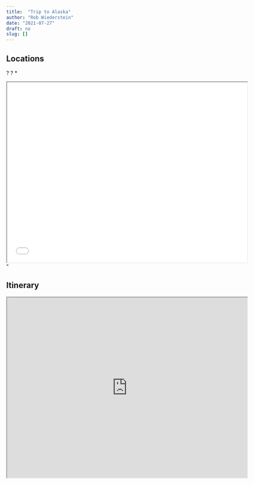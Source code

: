 ```yaml
---
title:  "Trip to Alaska"
author: "Rob Wiederstein"
date: "2021-07-27"
draft: no
slug: []
---
```


## Locations

?
?
*

<iframe src="<iframe src="https://www.google.com/maps/d/embed?mid=1MlQ3FddAE2omXKjZCjg5tALNEufmNkY&ehbc=2E312F" width="640" height="480"></iframe>"


## Itinerary

<iframe src="https://docs.google.com/spreadsheets/d/e/2PACX-1vTNkAlXib9JGQnKIUriLntjfHvIbgISlA4bQdEjUnw56nJGr6U_MAgSacJAkf4daywSa6VYmcPlq2fl/pubhtml?gid=1668108716&amp;single=true&amp;widget=true&amp;headers=false" width="640" height="480"></iframe>